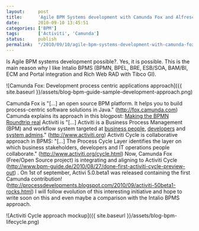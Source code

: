 ```yaml
---
layout:     post
title:      'Agile BPM Systems development with Camunda Fox and Alfresco Activiti'
date:       2010-09-10 13:45:51
categories: ['BPM']
tags:       ['Activiti', 'Camunda']
status:     publish 
permalink:  "/2010/09/10/agile-bpm-systems-development-with-camunda-fox-and-alfresco-activiti/"
---
```

Is Agile BPM systems development possible?. Yes, it is possible.
This is the main reason why I like Intalio BPMS (BPMN, BPEL, BRE, ESB/SOA, BAM/BI, ECM and Portal integration and Rich Web RAD with Tibco GI).  

![Camunda Fox: Development process centric applications approach]({{ site.baseurl }}/assets/blog-bpm-guide-sample-development-approach.png)  
<!-- more -->  
Camunda Fox is "[...] an open source BPM platform. It helps you to build process-centric software solutions in Java." (http://fox.camunda.com)
Camunda explains its approach in this blogpost: [Making the BPMN Roundtrip real](http://www.bpm-guide.de/2010/05/27/making-the-bpmn-roundtrip-real/ "Making the BPMN Roundtrip real")
Activiti is "[...] Activiti is a Business Process Management (BPM) and workflow system targeted at [business people](http://www.activiti.org/cycle.html), [developers](http://www.activiti.org/components.html#engine) and [system admins](http://www.activiti.org/components.html#probe)." (http://www.activiti.org)
Activiti Cycle is collaborative approach in BPMS: "[...] The Process Cycle Layer identifies the layer on which business stakeholders, developers and IT operations people collaborate." (http://www.activiti.org/cycle.html)
Now, Camunda Fox (Free/Open Source project) is integrating and aligning to Activiti Cycle (http://www.bpm-guide.de/2010/08/27/done-first-activiti-cycle-preview-out) .
On 1st of september, Activi 5.0.beta1 was released containing the first Camunda contribution! (http://processdevelopments.blogspot.com/2010/09/activiti-50beta1-rocks.html)
I will follow evolution of this interesting initiative and hope to write soon on this and even maybe a comparison with the Intalio BPMS approach.

![Activiti Cycle approach mockup]({{ site.baseurl }}/assets/blog-bpm-lifecycle.png)

